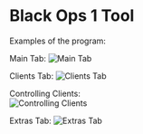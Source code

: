 # Black Ops 1 Tool

Examples of the program:

Main Tab:
![Main Tab](https://i.imgur.com/WoudZey.png)

Clients Tab:
![Clients Tab](https://i.imgur.com/OGBm3MU.png)

Controlling Clients: <br/>
![Controlling Clients](https://i.imgur.com/2iqWbjL.png)

Extras Tab:
![Extras Tab](https://i.imgur.com/78X7eIM.png)
